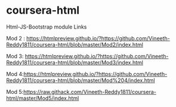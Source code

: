 # coursera-html
Html-JS-Bootstrap module Links

Mod 2 : https://htmlpreview.github.io/?https://github.com/Vineeth-Reddy1811/coursera-html/blob/master/Mod2/index.html

Mod 3: https://htmlpreview.github.io/?https://github.com/Vineeth-Reddy1811/coursera-html/blob/master/Mod3/index.html

Mod 4:https://htmlpreview.github.io/?https://github.com/Vineeth-Reddy1811/coursera-html/blob/master/Mod%204/index.html

Mod 5:https://raw.githack.com/Vineeth-Reddy1811/coursera-html/master/Mod5/index.html
